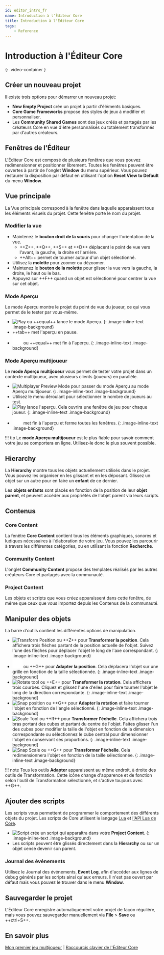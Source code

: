```yaml
---
id: editor_intro_fr
name: Introduction à l'Éditeur Core
title: Introduction à l'Éditeur Core
tags:
    - Reference
---
```


# Introduction à l'Éditeur Core

<lite-youtube videoid="TKOtPN9ujEE" playlabel="Introduction to the Core Editor"></lite-youtube>
{: .video-container }

## Créer un nouveau projet

Il existe trois options pour démarrer un nouveau projet:

- **New Empty Project** crée un projet à partir d'éléments basiques.
- **Core Game Frameworks** propose des styles de jeux à modifier et personnaliser.
- Les **Community Shared Games** sont des jeux créés et partagés par les créateurs Core en vue d'être personnalisés ou totalement transformés par d'autres créateurs.

## Fenêtres de l'Éditeur

L'Éditeur Core est composé de plusieurs fenêtres que vous pouvez redimensionner et positionner librement. Toutes les fenêtres peuvent être ouvertes à partir de l'onglet **Window** du menu supérieur. Vous pouvez restaurer la disposition par défaut en utilisant l'option **Reset View to Default** du menu **Window**.

## Vue principale

La Vue principale correspond à la fenêtre dans laquelle apparaissent tous les éléments visuels du projet. Cette fenêtre porte le nom du projet.

### Modifier la vue

- Maintenez le **bouton droit de la souris** pour changer l'orientation de la vue.
    - ++Z++, ++Q++, ++S++ et ++D++ déplacent le point de vue vers l'avant, la gauche, la droite et l'arrière.
    - ++Alt++ permet de tourner autour d'un objet sélectionné.
- Utilisez la **molette** pour zoomer ou dézoomer.
- Maintenez le **bouton de la molette** pour glisser la vue vers la gauche, la droite, le haut ou le bas.
- Appuyez sur ++F++ quand un objet est sélectionné pour centrer la vue sur cet objet.

### Mode Aperçu

Le mode Aperçu montre le projet du point de vue du joueur, ce qui vous permet de le tester par vous-même.

- ![Play](../img/EditorManual/icons/Icon_Play.png) ou ++equal++ lance le mode Aperçu.
{: .image-inline-text .image-background}
- ++tab++ met l'aperçu en pause.
- ![Stop](../img/EditorManual/icons/Icon_Stop.png) ou ++equal++ met fin à l'aperçu.
{: .image-inline-text .image-background}

### Mode Aperçu multijoueur

Le **mode Aperçu multijoueur** vous permet de tester votre projet dans un contexte multijoueur, avec plusieurs clients (joueurs) en parallèle.

- ![Multiplayer Preview Mode](../img/EditorManual/icons/Icon_MultiplayerTest.png) pour passer du mode Aperçu au mode Aperçu multijoueur.
{: .image-inline-text .image-background}
- Utilisez le menu déroulant pour sélectionner le nombre de joueurs au test.
- ![Play](../img/EditorManual/icons/Icon_Play.png) lance l'aperçu. Cela ouvrira une fenêtre de jeu pour chaque joueur.
{: .image-inline-text .image-background}
- ![Stop](../img/EditorManual/icons/Icon_Stop.png) met fin à l'aperçu et ferme toutes les fenêtres.
{: .image-inline-text .image-background}

!!! tip
    Le **mode Aperçu multijoueur** est le plus fiable pour savoir comment votre jeu se comportera en ligne. Utilisez-le donc le plus souvent possible.

## Hierarchy

La **Hierarchy** montre tous les objets actuellement utilisés dans le projet. Vous pouvez les organiser en les glissant et en les déposant. Glissez un objet sur un autre pour en faire un **enfant** de ce dernier.

Les **objets enfants** sont placés en fonction de la position de leur **objet parent**, et peuvent accéder aux propriétés de l'objet parent via leurs scripts.

## Contenus

### Core Content

La fenêtre **Core Content** contient tous les éléments graphiques, sonores et ludiques nécessaires à l'élaboration de votre jeu. Vous pouvez les parcourir à travers les différentes catégories, ou en utilisant la fonction **Recherche**.

### Community Content

L'onglet **Community Content** propose des templates réalisés par les autres créateurs Core et partagés avec la communauté.

### Project Content

Les objets et scripts que vous créez apparaissent dans cette fenêtre, de même que ceux que vous importez depuis les Contenus de la communauté.

## Manipuler des objets

La barre d'outils contient les différentes options de manipulation.

- ![Transform Position](../img/EditorManual/icons/Icon_TransformPosition.png) ou ++Z++ pour **Transformer la position**. Cela affichera trois flèches partant de la position actuelle de l'objet. Suivez l'une des flèches pour déplacer l'objet le long de l'axe correspondant.
{: .image-inline-text .image-background}
- ![Snap position](../img/EditorManual/icons/Icon_SnapPosition.png) ou ++G++ pour **Adapter la position**. Cela déplacera l'objet sur une grille en fonction de la taille sélectionnée.
{: .image-inline-text .image-background}
- ![Rotate tool](../img/EditorManual/icons/Icon_TransformRotation.png) ou ++E++ pour **Transformer la rotation**. Cela affichera trois courbes. Cliquez et glissez l'une d'elles pour faire tourner l'objet le long de la direction correspondante.
{: .image-inline-text .image-background}
- ![Snap position](../img/EditorManual/icons/Icon_SnapRotation.png) ou ++G++ pour **Adapter la rotation** et faire tourner l'objet en fonction de l'angle sélectionné.
{: .image-inline-text .image-background}
- ![Scale Tool](../img/EditorManual/icons/Icon_TransformScale.png) ou ++R++ pour **Transformer l'échelle**. Cela affichera trois bras portant des cubes et partant du centre de l'objet. Faites glisser l'un des cubes pour modifier la taille de l'objet en fonction de la dimension correspondante ou sélectionnez le cube central pour dimensionner l'objet en conservant ses proportions.
{: .image-inline-text .image-background}
- ![Snap Scale](../img/EditorManual/icons/Icon_SnapScale.png) ou ++G++ pour **Transformer l'échelle**. Cela redimensionnera l'objet en fonction de la taille sélectionnée.
{: .image-inline-text .image-background}

!!! note
    Tous les outils **Adapter** apparaissent au même endroit, à droite des outils de Transformation. Cette icône change d'apparence et de fonction selon l'outil de Transformation sélectionné, et s'active toujours avec ++G++.

## Ajouter des scripts

Les scripts vous permettent de programmer le comportement des différents objets du projet. Les scripts de Core utilisent le langage [Lua](https://www.lua.org/manual/5.3/) et [l'API Lua de Core](../api/index.md).

- ![Script](../img/EditorManual/icons/Icon_Script.png) crée un script qui apparaîtra dans votre **Project Content**.
{: .image-inline-text .image-background}
- Les scripts peuvent être glissés directement dans la **Hierarchy** ou sur un objet censé devenir son parent.

### Journal des événements

Utilisez le Journal des événements, **Event Log**, afin d'accéder aux lignes de debug générés par les scripts ainsi qu'aux erreurs. Il n'est pas ouvert par défaut mais vous pouvez le trouver dans le menu **Window**.

## Sauvegarder le projet

L'Éditeur Core enregistre automatiquement votre projet de façon régulière, mais vous pouvez sauvegarder manuellement via **File** > **Save** ou ++ctrl+S++.

## En savoir plus

[Mon premier jeu multijoueur](my_first_multiplayer_game.fr.md) | [Raccourcis clavier de l'Éditeur Core](editor_keybindings.md)
